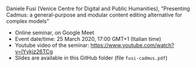 Daniele Fusi (Venice Centre for Digital and Public Humanities), "Presenting Cadmus: a general-purpose and modular content editing alternative for complex models"

- Online seminar, on Google Meet
- Event date/time: 25 March 2020, 17:00 GMT+1 (Italian time)
- Youtube video of the seminar: https://www.youtube.com/watch?v=lYykjz26TCg
- Slides are available in this GitHub folder (file `fusi-cadmus.pdf`)